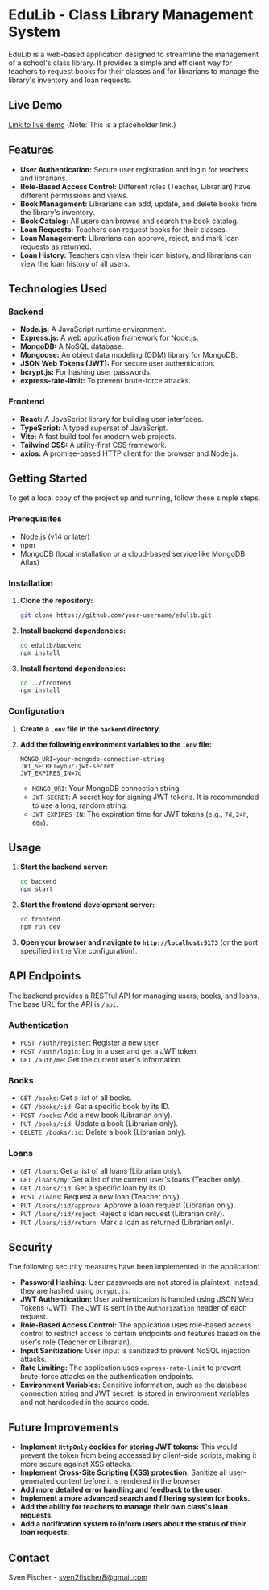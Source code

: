 # EduLib - Class Library Management System

EduLib is a web-based application designed to streamline the management of a school's class library. It provides a simple and efficient way for teachers to request books for their classes and for librarians to manage the library's inventory and loan requests.

## Live Demo

[Link to live demo](https://edulib.example.com) (Note: This is a placeholder link.)

## Features

- **User Authentication:** Secure user registration and login for teachers and librarians.
- **Role-Based Access Control:** Different roles (Teacher, Librarian) have different permissions and views.
- **Book Management:** Librarians can add, update, and delete books from the library's inventory.
- **Book Catalog:** All users can browse and search the book catalog.
- **Loan Requests:** Teachers can request books for their classes.
- **Loan Management:** Librarians can approve, reject, and mark loan requests as returned.
- **Loan History:** Teachers can view their loan history, and librarians can view the loan history of all users.

## Technologies Used

### Backend

- **Node.js:** A JavaScript runtime environment.
- **Express.js:** A web application framework for Node.js.
- **MongoDB:** A NoSQL database.
- **Mongoose:** An object data modeling (ODM) library for MongoDB.
- **JSON Web Tokens (JWT):** For secure user authentication.
- **bcrypt.js:** For hashing user passwords.
- **express-rate-limit:** To prevent brute-force attacks.

### Frontend

- **React:** A JavaScript library for building user interfaces.
- **TypeScript:** A typed superset of JavaScript.
- **Vite:** A fast build tool for modern web projects.
- **Tailwind CSS:** A utility-first CSS framework.
- **axios:** A promise-based HTTP client for the browser and Node.js.

## Getting Started

To get a local copy of the project up and running, follow these simple steps.

### Prerequisites

- Node.js (v14 or later)
- npm
- MongoDB (local installation or a cloud-based service like MongoDB Atlas)

### Installation

1.  **Clone the repository:**

    ```sh
    git clone https://github.com/your-username/edulib.git
    ```

2.  **Install backend dependencies:**

    ```sh
    cd edulib/backend
    npm install
    ```

3.  **Install frontend dependencies:**

    ```sh
    cd ../frontend
    npm install
    ```

### Configuration

1.  **Create a `.env` file in the `backend` directory.**

2.  **Add the following environment variables to the `.env` file:**

    ```
    MONGO_URI=your-mongodb-connection-string
    JWT_SECRET=your-jwt-secret
    JWT_EXPIRES_IN=7d
    ```

    - `MONGO_URI`: Your MongoDB connection string.
    - `JWT_SECRET`: A secret key for signing JWT tokens. It is recommended to use a long, random string.
    - `JWT_EXPIRES_IN`: The expiration time for JWT tokens (e.g., `7d`, `24h`, `60m`).

## Usage

1.  **Start the backend server:**

    ```sh
    cd backend
    npm start
    ```

2.  **Start the frontend development server:**

    ```sh
    cd frontend
    npm run dev
    ```

3.  **Open your browser and navigate to `http://localhost:5173`** (or the port specified in the Vite configuration).

## API Endpoints

The backend provides a RESTful API for managing users, books, and loans. The base URL for the API is `/api`.

### Authentication

- `POST /auth/register`: Register a new user.
- `POST /auth/login`: Log in a user and get a JWT token.
- `GET /auth/me`: Get the current user's information.

### Books

- `GET /books`: Get a list of all books.
- `GET /books/:id`: Get a specific book by its ID.
- `POST /books`: Add a new book (Librarian only).
- `PUT /books/:id`: Update a book (Librarian only).
- `DELETE /books/:id`: Delete a book (Librarian only).

### Loans

- `GET /loans`: Get a list of all loans (Librarian only).
- `GET /loans/my`: Get a list of the current user's loans (Teacher only).
- `GET /loans/:id`: Get a specific loan by its ID.
- `POST /loans`: Request a new loan (Teacher only).
- `PUT /loans/:id/approve`: Approve a loan request (Librarian only).
- `PUT /loans/:id/reject`: Reject a loan request (Librarian only).
- `PUT /loans/:id/return`: Mark a loan as returned (Librarian only).

## Security

The following security measures have been implemented in the application:

- **Password Hashing:** User passwords are not stored in plaintext. Instead, they are hashed using `bcrypt.js`.
- **JWT Authentication:** User authentication is handled using JSON Web Tokens (JWT). The JWT is sent in the `Authorization` header of each request.
- **Role-Based Access Control:** The application uses role-based access control to restrict access to certain endpoints and features based on the user's role (Teacher or Librarian).
- **Input Sanitization:** User input is sanitized to prevent NoSQL injection attacks.
- **Rate Limiting:** The application uses `express-rate-limit` to prevent brute-force attacks on the authentication endpoints.
- **Environment Variables:** Sensitive information, such as the database connection string and JWT secret, is stored in environment variables and not hardcoded in the source code.

## Future Improvements

- **Implement `HttpOnly` cookies for storing JWT tokens:** This would prevent the token from being accessed by client-side scripts, making it more secure against XSS attacks.
- **Implement Cross-Site Scripting (XSS) protection:** Sanitize all user-generated content before it is rendered in the browser.
- **Add more detailed error handling and feedback to the user.**
- **Implement a more advanced search and filtering system for books.**
- **Add the ability for teachers to manage their own class's loan requests.**
- **Add a notification system to inform users about the status of their loan requests.**

## Contact

Sven Fischer - sven2fischer8@gmail.com
